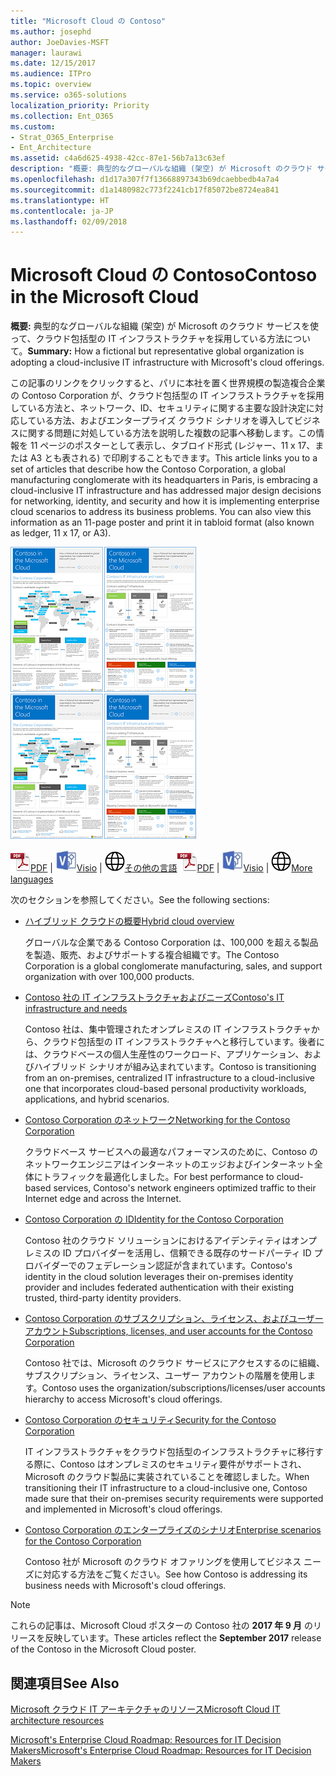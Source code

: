 ```yaml
---
title: "Microsoft Cloud の Contoso"
ms.author: josephd
author: JoeDavies-MSFT
manager: laurawi
ms.date: 12/15/2017
ms.audience: ITPro
ms.topic: overview
ms.service: o365-solutions
localization_priority: Priority
ms.collection: Ent_O365
ms.custom:
- Strat_O365_Enterprise
- Ent_Architecture
ms.assetid: c4a6d625-4938-42cc-87e1-56b7a13c63ef
description: "概要: 典型的なグローバルな組織 (架空) が Microsoft のクラウド サービスを使って、クラウド包括型の IT インフラストラクチャを採用している方法について。"
ms.openlocfilehash: d1d17a307f7f13668897343b69dcaebbedb4a7a4
ms.sourcegitcommit: d1a1480982c773f2241cb17f85072be8724ea841
ms.translationtype: HT
ms.contentlocale: ja-JP
ms.lasthandoff: 02/09/2018
---
```

# <a name="contoso-in-the-microsoft-cloud"></a><span data-ttu-id="4a081-103">Microsoft Cloud の Contoso</span><span class="sxs-lookup"><span data-stu-id="4a081-103">Contoso in the Microsoft Cloud</span></span>

 <span data-ttu-id="4a081-104">**概要:** 典型的なグローバルな組織 (架空) が Microsoft のクラウド サービスを使って、クラウド包括型の IT インフラストラクチャを採用している方法について。</span><span class="sxs-lookup"><span data-stu-id="4a081-104">**Summary:** How a fictional but representative global organization is adopting a cloud-inclusive IT infrastructure with Microsoft's cloud offerings.</span></span>
  
<span data-ttu-id="4a081-p101">この記事のリンクをクリックすると、パリに本社を置く世界規模の製造複合企業の Contoso Corporation が、クラウド包括型の IT インフラストラクチャを採用している方法と、ネットワーク、ID、セキュリティに関する主要な設計決定に対応している方法、およびエンタープライズ クラウド シナリオを導入してビジネスに関する問題に対処している方法を説明した複数の記事へ移動します。この情報を 11 ページのポスターとして表示し、タブロイド形式 (レジャー、11 x 17、または A3 とも表される) で印刷することもできます。</span><span class="sxs-lookup"><span data-stu-id="4a081-p101">This article links you to a set of articles that describe how the Contoso Corporation, a global manufacturing conglomerate with its headquarters in Paris, is embracing a cloud-inclusive IT infrastructure and has addressed major design decisions for networking, identity, and security and how it is implementing enterprise cloud scenarios to address its business problems. You can also view this information as an 11-page poster and print it in tabloid format (also known as ledger, 11 x 17, or A3).</span></span>
  
<span data-ttu-id="4a081-107">[![Microsoft Cloud ポスターの Contoso のサムネイル画像。](images/Contoso_Poster/Thumbnail.png)](https://www.microsoft.com/download/details.aspx?id=54427)</span><span class="sxs-lookup"><span data-stu-id="4a081-107">[![Thumb image of the Contoso in the Microsoft Cloud poster.](images/Contoso_Poster/Thumbnail.png)](https://www.microsoft.com/download/details.aspx?id=54427)</span></span>
  
<span data-ttu-id="4a081-108">![PDF ファイル](images/Common_Images/PDFIcon.png)[PDF](https://go.microsoft.com/fwlink/p/?linkid=842085)  | ![Visio ファイル](images/Common_Images/VisioIcon.png)[Visio](https://go.microsoft.com/fwlink/p/?linkid=842086)  | ![他の言語のバージョンのページを参照してください](images/Common_Images/GlobeIcon.png)[その他の言語](https://www.microsoft.com/download/details.aspx?id=54427)</span><span class="sxs-lookup"><span data-stu-id="4a081-108">![PDF file](images/Common_Images/PDFIcon.png)[PDF](https://go.microsoft.com/fwlink/p/?linkid=842085)  | ![Visio file](images/Common_Images/VisioIcon.png)[Visio](https://go.microsoft.com/fwlink/p/?linkid=842086)  | ![See a page with versions in additional languages](images/Common_Images/GlobeIcon.png)[More languages](https://www.microsoft.com/download/details.aspx?id=54427)</span></span>
  
<span data-ttu-id="4a081-109">次のセクションを参照してください。</span><span class="sxs-lookup"><span data-stu-id="4a081-109">See the following sections:</span></span>
  
- [<span data-ttu-id="4a081-110">ハイブリッド クラウドの概要</span><span class="sxs-lookup"><span data-stu-id="4a081-110">Hybrid cloud overview</span></span>](hybrid-cloud-overview.md)
    
    <span data-ttu-id="4a081-111">グローバルな企業である Contoso Corporation は、100,000 を超える製品を製造、販売、およびサポートする複合組織です。</span><span class="sxs-lookup"><span data-stu-id="4a081-111">The Contoso Corporation is a global conglomerate manufacturing, sales, and support organization with over 100,000 products.</span></span>
    
- [<span data-ttu-id="4a081-112">Contoso 社の IT インフラストラクチャおよびニーズ</span><span class="sxs-lookup"><span data-stu-id="4a081-112">Contoso's IT infrastructure and needs</span></span>](contoso-it-infrastructure-and-needs.md)
    
    <span data-ttu-id="4a081-113">Contoso 社は、集中管理されたオンプレミスの IT インフラストラクチャから、クラウド包括型の IT インフラストラクチャへと移行しています。後者には、クラウドベースの個人生産性のワークロード、アプリケーション、およびハイブリッド シナリオが組み込まれています。</span><span class="sxs-lookup"><span data-stu-id="4a081-113">Contoso is transitioning from an on-premises, centralized IT infrastructure to a cloud-inclusive one that incorporates cloud-based personal productivity workloads, applications, and hybrid scenarios.</span></span>
    
- [<span data-ttu-id="4a081-114">Contoso Corporation のネットワーク</span><span class="sxs-lookup"><span data-stu-id="4a081-114">Networking for the Contoso Corporation</span></span>](networking-for-the-contoso-corporation.md)
    
    <span data-ttu-id="4a081-115">クラウドベース サービスへの最適なパフォーマンスのために、Contoso のネットワークエンジニアはインターネットのエッジおよびインターネット全体にトラフィックを最適化しました。</span><span class="sxs-lookup"><span data-stu-id="4a081-115">For best performance to cloud-based services, Contoso's network engineers optimized traffic to their Internet edge and across the Internet.</span></span>
    
- [<span data-ttu-id="4a081-116">Contoso Corporation の ID</span><span class="sxs-lookup"><span data-stu-id="4a081-116">Identity for the Contoso Corporation</span></span>](identity-for-the-contoso-corporation.md)
    
    <span data-ttu-id="4a081-117">Contoso 社のクラウド ソリューションにおけるアイデンティティはオンプレミスの ID プロバイダーを活用し、信頼できる既存のサードパーティ ID プロバイダーでのフェデレーション認証が含まれています。</span><span class="sxs-lookup"><span data-stu-id="4a081-117">Contoso's identity in the cloud solution leverages their on-premises identity provider and includes federated authentication with their existing trusted, third-party identity providers.</span></span>
    
- [<span data-ttu-id="4a081-118">Contoso Corporation のサブスクリプション、ライセンス、およびユーザー アカウント</span><span class="sxs-lookup"><span data-stu-id="4a081-118">Subscriptions, licenses, and user accounts for the Contoso Corporation</span></span>](subscriptions-licenses-and-user-accounts-for-the-contoso-corporation.md)
    
    <span data-ttu-id="4a081-119">Contoso 社では、Microsoft のクラウド サービスにアクセスするのに組織、サブスクリプション、ライセンス、ユーザー アカウントの階層を使用します。</span><span class="sxs-lookup"><span data-stu-id="4a081-119">Contoso uses the organization/subscriptions/licenses/user accounts hierarchy to access Microsoft's cloud offerings.</span></span>
    
- [<span data-ttu-id="4a081-120">Contoso Corporation のセキュリティ</span><span class="sxs-lookup"><span data-stu-id="4a081-120">Security for the Contoso Corporation</span></span>](security-for-the-contoso-corporation.md)
    
    <span data-ttu-id="4a081-121">IT インフラストラクチャをクラウド包括型のインフラストラクチャに移行する際に、Contoso はオンプレミスのセキュリティ要件がサポートされ、Microsoft のクラウド製品に実装されていることを確認しました。</span><span class="sxs-lookup"><span data-stu-id="4a081-121">When transitioning their IT infrastructure to a cloud-inclusive one, Contoso made sure that their on-premises security requirements were supported and implemented in Microsoft's cloud offerings.</span></span>
    
- [<span data-ttu-id="4a081-122">Contoso Corporation のエンタープライズのシナリオ</span><span class="sxs-lookup"><span data-stu-id="4a081-122">Enterprise scenarios for the Contoso Corporation</span></span>](enterprise-scenarios-for-the-contoso-corporation.md)
    
    <span data-ttu-id="4a081-123">Contoso 社が Microsoft のクラウド オファリングを使用してビジネス ニーズに対応する方法をご覧ください。</span><span class="sxs-lookup"><span data-stu-id="4a081-123">See how Contoso is addressing its business needs with Microsoft's cloud offerings.</span></span>
    
> [!NOTE]
> <span data-ttu-id="4a081-124">これらの記事は、Microsoft Cloud ポスターの Contoso 社の **2017 年 9 月** のリリースを反映しています。</span><span class="sxs-lookup"><span data-stu-id="4a081-124">These articles reflect the **September 2017** release of the Contoso in the Microsoft Cloud poster.</span></span>
  
## <a name="see-also"></a><span data-ttu-id="4a081-125">関連項目</span><span class="sxs-lookup"><span data-stu-id="4a081-125">See Also</span></span>

[<span data-ttu-id="4a081-126">Microsoft クラウド IT アーキテクチャのリソース</span><span class="sxs-lookup"><span data-stu-id="4a081-126">Microsoft Cloud IT architecture resources</span></span>](microsoft-cloud-it-architecture-resources.md)

[<span data-ttu-id="4a081-127">Microsoft's Enterprise Cloud Roadmap: Resources for IT Decision Makers</span><span class="sxs-lookup"><span data-stu-id="4a081-127">Microsoft's Enterprise Cloud Roadmap: Resources for IT Decision Makers</span></span>](https://sway.com/FJ2xsyWtkJc2taRD)



